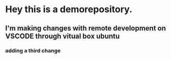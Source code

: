 # Hey this is a demorepository.

## I'm making changes with remote development on VSCODE through vitual box ubuntu
### adding a third change